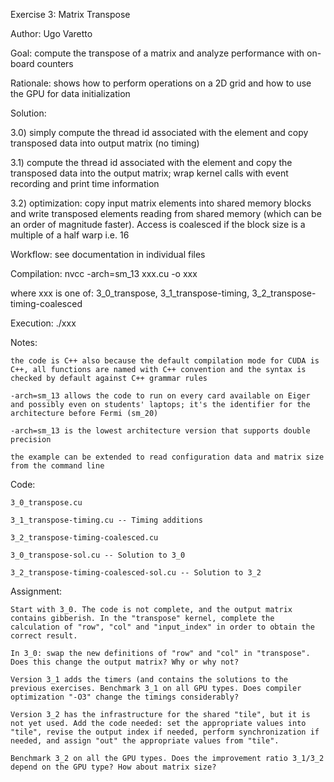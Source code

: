 Exercise 3: Matrix Transpose

Author: Ugo Varetto

Goal: compute the transpose of a matrix and analyze performance with on-board counters

Rationale: shows how to perform operations on a 2D grid and how to use the GPU for data initialization

Solution:

3.0) simply compute the thread id associated with the element and copy transposed data into output matrix (no timing)

3.1) compute the thread id associated with the element and copy the transposed data into the output matrix; wrap kernel calls with event recording and print time information

3.2) optimization: copy input matrix elements into shared memory blocks and write transposed elements reading from shared memory (which can be an order of magnitude faster). Access is coalesced if the block size is a multiple of a half warp i.e. 16

Workflow: see documentation in individual files

Compilation: nvcc -arch=sm_13 xxx.cu -o xxx

where xxx is one of: 3_0_transpose, 3_1_transpose-timing, 3_2_transpose-timing-coalesced

Execution: ./xxx

Notes:

    the code is C++ also because the default compilation mode for CUDA is C++, all functions are named with C++ convention and the syntax is checked by default against C++ grammar rules 

    -arch=sm_13 allows the code to run on every card available on Eiger and possibly even on students' laptops; it's the identifier for the architecture before Fermi (sm_20) 

    -arch=sm_13 is the lowest architecture version that supports double precision 

    the example can be extended to read configuration data and matrix size from the command line 

Code:

    3_0_transpose.cu 

    3_1_transpose-timing.cu -- Timing additions 

    3_2_transpose-timing-coalesced.cu 

    3_0_transpose-sol.cu -- Solution to 3_0 

    3_2_transpose-timing-coalesced-sol.cu -- Solution to 3_2 

Assignment:

    Start with 3_0. The code is not complete, and the output matrix contains gibberish. In the "transpose" kernel, complete the calculation of "row", "col" and "input_index" in order to obtain the correct result. 

    In 3_0: swap the new definitions of "row" and "col" in "transpose". Does this change the output matrix? Why or why not? 

    Version 3_1 adds the timers (and contains the solutions to the previous exercises. Benchmark 3_1 on all GPU types. Does compiler optimization "-O3" change the timings considerably? 

    Version 3_2 has the infrastructure for the shared "tile", but it is not yet used. Add the code needed: set the appropriate values into "tile", revise the output index if needed, perform synchronization if needed, and assign "out" the appropriate values from "tile". 

    Benchmark 3_2 on all the GPU types. Does the improvement ratio 3_1/3_2 depend on the GPU type? How about matrix size? 
